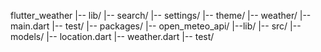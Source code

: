 flutter_weather
|-- lib/
    |-- search/
    |-- settings/
    |-- theme/
    |-- weather/
    |-- main.dart
|-- test/
|-- packages/
    |-- open_meteo_api/
        |--lib/
            |-- src/
                |-- models/
                    |-- location.dart
                    |-- weather.dart
        |-- test/
